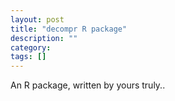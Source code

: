 ```yaml
---
layout: post
title: "decompr R package"
description: ""
category: 
tags: []
---
```

An R package, written by yours truly..
